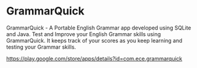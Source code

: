 # GrammarQuick
GrammarQuick - A Portable English Grammar app developed using SQLite and Java. Test and Improve your English Grammar skills using GrammarQuick. It keeps track of your scores as you keep learning and testing your Grammar skills.

https://play.google.com/store/apps/details?id=com.ece.grammarquick

